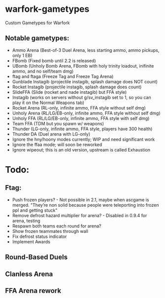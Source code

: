 # warfork-gametypes
Custom Gametypes for Warfork

## Notable gametypes:
- Ammo Arena (Best-of-3 Duel Arena, less starting ammo, ammo pickups, only 1 EB)
- FBomb (Fixed bomb until 2.2 is released)
- UBomb (Unholy Bomb Arena, FBomb with holy trinity loadout, inifinite ammo, and no self/team dmg)
- ftag and ftaga (Freeze Tag and Freeze Tag Arena)
- Gunblade Instagib (projectile instagib, splash damage does NOT count)
- Rocket Instagib (projectile instagib, splash damage does count)
- SlideFFA (Slide (rocket and nade instagib) but FFA style)
- Instagib (works on servers without g/sv_instagib set to 1, so you can play it on the Normal Weapons tab)
- Rocket Arena (RL-only, infinite ammo, FFA style without self dmg)
- Unholy Arena (RL/LG/EB-only, infinite ammo, FFA style without self dmg)
- Unholy FFA (RL/LG/EB-only, infinite ammo, FFA style with self dmg)
- Team FFA (TDM  but you spawn w/ weapons)
- Thunder (LG-only, infinite ammo, FFA style, players have 300 health)
- Thunder DA (Duel arena with LG-only)
- Ignore the hny/hoony modes currently; WIP and need significant work
- Ignore the ffaa mode; will soon be reworked
- Ignore wipeout; this is an old version, upstream is called Exhaustion

# Todo:

## Ftag:
- Push frozen players? - Not possible in 2.1, maybe when ascgame is merged. "They’re non solid because people were teleporting into frozen ppl and getting stuck"
- Remove defrost hazard multiplier for arena? - Disabled in 0.9.4 for arena, testing
- Respawn both teams each round for arena?
- Show frozen teammates through wall
- Fix defrost status indicator
- Implement Awards

## Round-Based Duels

## Clanless Arena

## FFA Arena rework
